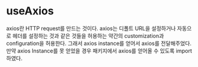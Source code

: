 # useAxios

axios란 HTTP request를 만드는 것이다. axios는 디폴트 URL을 설정하거나 자동으로 헤더를 설정하는 것과 같은 것들을 허용하는 약간의 customization과 configuration을 허용한다. 그래서 axios instance를 얻어서 axios를 전달해주었다.
만약 axios Instance를 못 얻었을 경우 패키지에서 axios를 얻어올 수 있도록 import 하였다.